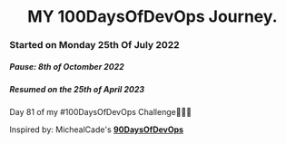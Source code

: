 <h1 align=center>
  MY 100DaysOfDevOps Journey.
</h1>

### Started on Monday 25th Of July 2022

##### Pause: 8th of Octomber 2022

##### Resumed on the 25th of April 2023

Day 81 of my #100DaysOfDevOps Challenge🚀🚀🚀

Inspired by: MichealCade's [**90DaysOfDevOps**](https://github.com/MichaelCade/90DaysOfDevOps)

